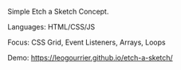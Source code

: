 Simple Etch a Sketch Concept.

Languages: HTML/CSS/JS

Focus: CSS Grid, Event Listeners, Arrays, Loops

Demo: https://leogourrier.github.io/etch-a-sketch/
